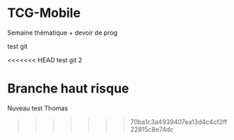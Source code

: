 ﻿# TCG-Mobile
Semaine thématique + devoir de prog

test git

<<<<<<< HEAD
test git 2

Branche haut risque
=======
Nuveau test Thomas
>>>>>>> 70ba1c3a4939407ea13d4c4cf2ff22815c8e74dc
